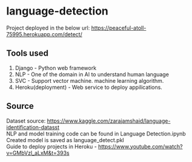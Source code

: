 # language-detection

Project deployed in the below url:
https://peaceful-atoll-75995.herokuapp.com/detect/

## Tools used
1. Django - Python web framework
2. NLP - One of the domain in AI to understand human language
3. SVC - Support vector machine. machine learning algorithm.
4. Heroku(deployment) - Web service to deploy appilications.

## Source
Dataset source: https://www.kaggle.com/zarajamshaid/language-identification-datasst  
NLP and model training code can be found in Language Detection.ipynb  
Created model is saved as language_detect.pkl  
Guide to deploy projects in Heroku - https://www.youtube.com/watch?v=GMbVzl_aLxM&t=393s
